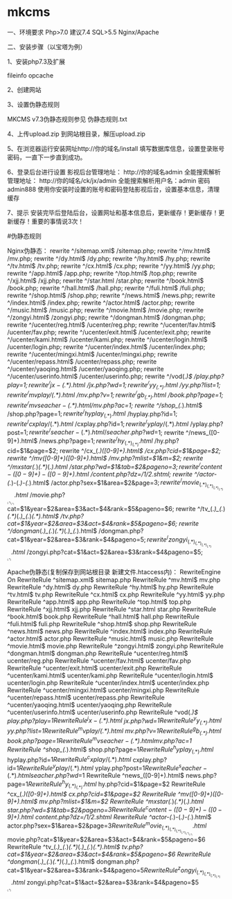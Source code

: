 # mkcms
一、环境要求
Php>7.0 建议7.4 
SQL>5.5
Nginx/Apache

二、安装步骤（以宝塔为例）

1、安装php7.3及扩展

fileinfo  opcache

2、创建网站

3、设置伪静态规则

MKCMS v7.3伪静态规则参见 伪静态规则.txt

4、上传upload.zip 到网站根目录，解压upload.zip

5、在浏览器运行安装网址http://你的域名/install
填写数据库信息，设置登录账号密码，一直下一步直到成功。

6、登录后台进行设置
影视后台管理地址：   http://你的域名admin
全能搜索解析管理地址：  http://你的域名/ck/jx/admin 
全能搜索解析用户名：admin 密码admin888
使用你安装时设置的账号和密码登陆影视后台，设置基本信息，清理缓存

7、提示
安装完毕后登陆后台，设置网址和基本信息后，更新缓存！更新缓存！更新缓存！重要的事情说3次！

#伪静态规则

Nginx伪静态：
rewrite ^/sitemap.xml$ /sitemap.php;
rewrite ^/mv.html$ /mv.php;
rewrite ^/dy.html$ /dy.php;
rewrite ^/hy.html$ /hy.php;
rewrite ^/tv.html$ /tv.php;
rewrite ^/cx.html$ /cx.php;
rewrite ^/yy.html$ /yy.php;
rewrite ^/app.html$ /app.php;
rewrite ^/top.html$ /top.php;
rewrite ^/xjj.html$ /xjj.php;
rewrite ^/star.html /star.php;
rewrite ^/book.html$ /book.php;
rewrite ^/hall.html$ /hall.php;
rewrite ^/fuli.html$ /fuli.php;
rewrite ^/shop.html$ /shop.php;
rewrite ^/news.html$ /news.php;
rewrite ^/index.html$ /index.php;
rewrite ^/actor.html$ /actor.php;
rewrite ^/music.html$ /music.php;
rewrite ^/movie.html$ /movie.php;
rewrite ^/zongyi.html$ /zongyi.php;
rewrite ^/dongman.html$ /dongman.php;
rewrite ^/ucenter/reg.html$ /ucenter/reg.php;
rewrite ^/ucenter/fav.html$ /ucenter/fav.php;
rewrite ^/ucenter/exit.html$ /ucenter/exit.php;
rewrite ^/ucenter/kami.html$ /ucenter/kami.php;
rewrite ^/ucenter/login.html$ /ucenter/login.php;
rewrite ^/ucenter/index.html$ /ucenter/index.php;
rewrite ^/ucenter/mingxi.html$ /ucenter/mingxi.php;
rewrite ^/ucenter/repass.html$ /ucenter/repass.php;
rewrite ^/ucenter/yaoqing.html$ /ucenter/yaoqing.php;
rewrite ^/ucenter/userinfo.html$ /ucenter/userinfo.php;
rewrite ^/vod(.*)$ /play.php?play=$1;
rewrite ^/jx-(.*).html$ /jx.php?wd=$1;
rewrite ^/yy_(.*).html$ /yy.php?list=$1;
rewrite ^/mvplay/(.*).html$ /mv.php?v=$1;
rewrite ^/gb_(.*).html$ /book.php?page=$1;
rewrite ^/mvseacher-(.*).html /mv.php?ac=$1;
rewrite ^/shop_(.*).html$ /shop.php?page=$1;
rewrite ^/hyplay_(.*).html$ /hyplay.php?id=$1;
rewrite ^/cxplay/(.*).html$ /cxplay.php?id=$1;
rewrite ^/yplay/(.*).html$ /yplay.php?post=$1;
rewrite ^/seacher-(.*).html /seacher.php?wd=$1;
rewrite ^/news_([0-9]+).html$ /news.php?page=$1;
rewrite ^/hy_(.*)_(.*).html$ /hy.php?cid=$1&page=$2;
rewrite ^/cx_(.*)_([0-9]+).html$ /cx.php?cid=$1&page=$2;
rewrite ^/mv_([0-9]+)_([0-9]+).html$ /mv.php?mlist=$1&m=$2;
rewrite ^/mxstar_(.*)_(.*)_(.*).html /star.php?wd=$1&tab=$2&pageno=$3;
rewrite ^/content-([0-9]+)-([0-9]+).html$ /content.php?dz=/$1/$2.shtml;
rewrite ^/actor-(.*)-(.*)-(.*).html$ /actor.php?sex=$1&area=$2&page=$3;
rewrite ^/movie_(.*)_(.*)_(.*)_(.*)_(.*)_(.*).html$ /movie.php?cat=$1&year=$2&area=$3&act=$4&rank=$5&pageno=$6;
rewrite ^/tv_(.*)_(.*)_(.*)_(.*)_(.*)_(.*).html$ /tv.php?cat=$1&year=$2&area=$3&act=$4&rank=$5&pageno=$6;
rewrite ^/dongman_(.*)_(.*)_(.*)_(.*)_(.*).html$ /dongman.php?cat=$1&year=$2&area=$3&rank=$4&pageno=$5;
rewrite ^/zongyi_(.*)_(.*)_(.*)_(.*)_(.*).html$ /zongyi.php?cat=$1&act=$2&area=$3&rank=$4&pageno=$5;


Apache伪静态(复制保存到网站根目录 新建文件.htaccess内)：
RewriteEngine On
RewriteRule  ^sitemap.xml$ sitemap.php
RewriteRule ^mv.html$ mv.php
RewriteRule ^dy.html$ dy.php
RewriteRule ^hy.html$ hy.php
RewriteRule ^tv.html$ tv.php
RewriteRule ^cx.html$ cx.php
RewriteRule ^yy.html$ yy.php
RewriteRule ^app.html$ app.php
RewriteRule ^top.html$ top.php
RewriteRule ^xjj.html$ xjj.php
RewriteRule ^star.html star.php
RewriteRule ^book.html$ book.php
RewriteRule ^hall.html$ hall.php
RewriteRule ^fuli.html$ fuli.php
RewriteRule ^shop.html$ shop.php
RewriteRule ^news.html$ news.php
RewriteRule ^index.html$ index.php
RewriteRule ^actor.html$ actor.php
RewriteRule ^music.html$ music.php
RewriteRule ^movie.html$ movie.php
RewriteRule ^zongyi.html$ zongyi.php
RewriteRule ^dongman.html$ dongman.php
RewriteRule ^ucenter/reg.html$ ucenter/reg.php
RewriteRule ^ucenter/fav.html$ ucenter/fav.php
RewriteRule ^ucenter/exit.html$ ucenter/exit.php
RewriteRule ^ucenter/kami.html$ ucenter/kami.php
RewriteRule ^ucenter/login.html$ ucenter/login.php
RewriteRule ^ucenter/index.html$ ucenter/index.php
RewriteRule ^ucenter/mingxi.html$ ucenter/mingxi.php
RewriteRule ^ucenter/repass.html$ ucenter/repass.php
RewriteRule ^ucenter/yaoqing.html$ ucenter/yaoqing.php
RewriteRule ^ucenter/userinfo.html$ ucenter/userinfo.php
RewriteRule ^vod(.*)$ play.php?play=$1
RewriteRule ^jx-(.*).html$ jx.php?wd=$1
RewriteRule ^yy_(.*).html$ yy.php?list=$1
RewriteRule ^mvplay/(.*).html$ mv.php?v=$1
RewriteRule ^gb_(.*).html$ book.php?page=$1
RewriteRule ^mvseacher-(.*).html mv.php?ac=$1
RewriteRule ^shop_(.*).html$ shop.php?page=$1
RewriteRule ^hyplay_(.*).html$ hyplay.php?id=$1
RewriteRule ^cxplay/(.*).html$ cxplay.php?id=$1
RewriteRule ^yplay/(.*).html$ yplay.php?post=$1
RewriteRule ^seacher-(.*).html seacher.php?wd=$1
RewriteRule ^news_([0-9]+).html$ news.php?page=$1
RewriteRule ^hy_(.*)_(.*).html$ hy.php?cid=$1&page=$2
RewriteRule ^cx_(.*)_([0-9]+).html$ cx.php?cid=$1&page=$2
RewriteRule ^mv_([0-9]+)_([0-9]+).html$ mv.php?mlist=$1&m=$2
RewriteRule ^mxstar_(.*)_(.*)_(.*).html star.php?wd=$1&tab=$2&pageno=$3
RewriteRule ^content-([0-9]+)-([0-9]+).html$ content.php?dz=/$1/$2.shtml
RewriteRule ^actor-(.*)-(.*)-(.*).html$ actor.php?sex=$1&area=$2&page=$3
RewriteRule ^movie_(.*)_(.*)_(.*)_(.*)_(.*)_(.*).html$ movie.php?cat=$1&year=$2&area=$3&act=$4&rank=$5&pageno=$6
RewriteRule ^tv_(.*)_(.*)_(.*)_(.*)_(.*)_(.*).html$ tv.php?cat=$1&year=$2&area=$3&act=$4&rank=$5&pageno=$6
RewriteRule ^dongman_(.*)_(.*)_(.*)_(.*)_(.*).html$ dongman.php?cat=$1&year=$2&area=$3&rank=$4&pageno=$5
RewriteRule ^zongyi_(.*)_(.*)_(.*)_(.*)_(.*).html$ zongyi.php?cat=$1&act=$2&area=$3&rank=$4&pageno=$5
